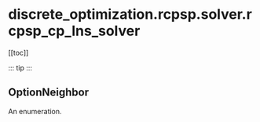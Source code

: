 # discrete_optimization.rcpsp.solver.rcpsp_cp_lns_solver

[[toc]]

::: tip
<skdecide-summary></skdecide-summary>
:::

## OptionNeighbor

An enumeration.

